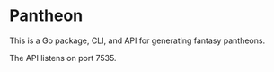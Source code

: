 # Pantheon

This is a Go package, CLI, and API for generating fantasy pantheons.

The API listens on port 7535.